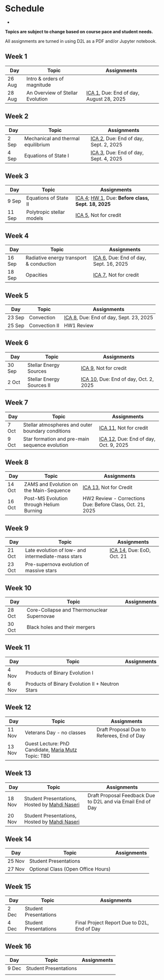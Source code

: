 # Schedule
-

**Topics are subject to change based on course pace and student needs.**

All assignments are turned in using D2L as a PDF and/or Jupyter notebook.

## Week 1

| Day    | Topic                                                | Assignments                                                      |
| ------ | ---------------------------------------------------- | ---------------------------------------------------------------- |
| 26 Aug | Intro & orders of magnitude                          |                                                                  |
| 28 Aug | An Overview of Stellar Evolution                     | [ICA 1](assignments/ica1.ipynb), Due: End of day, August 28, 2025|
        

## Week 2

| Day    | Topic                                                | Assignments                                                      |
| ------ | ---------------------------------------------------- | ---------------------------------------------------------------- |
| 2 Sep  | Mechanical and thermal equilibrium                   | [ICA 2](assignments/ica2.ipynb), Due: End of day, Sept. 2, 2025  |
| 4 Sep  | Equations of State I                                 | [ICA 3](assignments/ica3.ipynb), Due: End of day, Sept. 4, 2025  |

## Week 3

| Day    | Topic                                                | Assignments                                                      |
| ------ | ---------------------------------------------------- | ---------------------------------------------------------------- |
| 9 Sep  | Equations of State II                                | [ICA 4](assignments/ica4.ipynb); [HW 1](assignments/hw1.md), Due: **Before class, Sept. 18, 2025**|
| 11 Sep | Polytropic stellar models                            | [ICA 5](assignments/ica5.ipynb),  Not for credit                 |


## Week 4

| Day    | Topic                                                | Assignments                                                      |
| ------ | ---------------------------------------------------- | ---------------------------------------------------------------- |
| 16 Sep | Radiative energy transport & conduction              | [ICA 6](assignments/ica6.ipynb), Due: End of day, Sept. 16, 2025 |
| 18 Sep | Opacities                                            | [ICA 7](assignments/ica7.ipynb),  Not for credit                 |


## Week 5

| Day    | Topic                                                | Assignments                                                      |
| ------ | ---------------------------------------------------- | ---------------------------------------------------------------- |
| 23 Sep | Convection                                           | [ICA 8](assignments/ica8.ipynb), Due: End of day, Sept. 23, 2025 |
| 25 Sep | Convection II                                        | HW1 Review                                                       |

## Week 6

| Day    | Topic                                                | Assignments                                                      |
| ------ | ---------------------------------------------------- | ---------------------------------------------------------------- |
| 30 Sep | Stellar Energy Sources                               | [ICA 9](assignments/ica9.ipynb),  Not for credit                 |
| 2 Oct  | Stellar Energy Sources II                            | [ICA 10](assignments/ica10.ipynb), Due: End of day, Oct. 2, 2025 |

## Week 7

| Day    | Topic                                                | Assignments                                                      |
| ------ | ---------------------------------------------------- | ---------------------------------------------------------------- |
| 7 Oct  | Stellar atmospheres and outer boundary conditions    | [ICA 11](assignments/ica11.ipynb),  Not for credit               |
| 9 Oct  | Star formation and pre-main sequence evolution       | [ICA 12](assignments/ica12.ipynb), Due: End of day, Oct. 9, 2025 |

## Week 8

| Day    | Topic                                                | Assignments                                                      |
| ------ | ---------------------------------------------------- | ---------------------------------------------------------------- |
| 14 Oct | ZAMS and Evolution on the Main-Sequence              | [ICA 13](assignments/ica13.ipynb), Not for Credit                |
| 16 Oct | Post-MS Evolution through Helium Burning             | HW2 Review - Corrections Due: Before Class, Oct. 21, 2025        |

## Week 9

| Day    | Topic                                                | Assignments                                                      |
| ------ | ---------------------------------------------------- | ---------------------------------------------------------------- |
| 21 Oct | Late evolution of low- and intermediate-mass stars   |  [ICA 14](assignments/ica14.ipynb), Due: EoD, Oct. 21            |
| 23 Oct | Pre-supernova evolution of massive stars             |                                                                  |

## Week 10

| Day    | Topic                                                | Assignments                                                      |
| ------ | ---------------------------------------------------- | ---------------------------------------------------------------- |
| 28 Oct | Core-Collapse and Thermonuclear Supernovae           |                                                                  |
| 30 Oct | Black holes and their mergers                        |                                                                  |

## Week 11

| Day    | Topic                                                | Assignments                                                      |
| ------ | ---------------------------------------------------- | ---------------------------------------------------------------- |
| 4 Nov  | Products of Binary Evolution I                       |                                                                  |
| 6 Nov  | Products of Binary Evolution II  + Neutron Stars     |                                                                  |


## Week 12

| Day    | Topic                                                | Assignments                                                      |
| ------ | ---------------------------------------------------- | ---------------------------------------------------------------- |
| 11 Nov | Veterans Day - no classes                            |  Draft Proposal Due to Referees, End of Day                      |
| 13 Nov | Guest Lecture: PhD Candidate, [Maria Mutz](https://w3.physics.arizona.edu/person/maria-mutz) Topic: TBD |                                                                  |

## Week 13

| Day    | Topic                                                | Assignments                                                      |
| ------ | ---------------------------------------------------- | ---------------------------------------------------------------- |
| 18 Nov | Student Presentations, Hosted by [Mahdi Naseri](https://astro.arizona.edu/person/mahdi-naseri) | Draft Proposal Feedback Due to D2L and via Email End of Day                        |                                                                  |
| 20 Nov | Student Presentations, Hosted by [Mahdi Naseri](https://astro.arizona.edu/person/mahdi-naseri)                          |                                                                  |

## Week 14

| Day    | Topic                                                | Assignments                                                      |
| ------ | ---------------------------------------------------- | ---------------------------------------------------------------- |
| 25 Nov | Student Presentations                                |                                                                  |
| 27 Nov | Optional Class (Open Office Hours)                   |                                                                  |

## Week 15

| Day    | Topic                                                | Assignments                                                      |
| ------ | ---------------------------------------------------- | ---------------------------------------------------------------- |
| 2 Dec  | Student Presentations                                |                                                                  |
| 4 Dec  | Student Presentations                                |  Final Project Report Due to D2L, End of Day                     |

## Week 16

| Day    | Topic                                                | Assignments                                                      |
| ------ | ---------------------------------------------------- | ---------------------------------------------------------------- |
| 9 Dec  | Student Presentations                                |                                                                  |
|        |                                                      |                                                                  |

